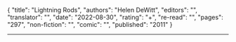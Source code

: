 {
"title": "Lightning Rods",
"authors": "Helen DeWitt",
"editors": "",
"translator": "",
"date": "2022-08-30",
"rating": "+",
"re-read": "",
"pages": "297",
"non-fiction": "",
"comic": "",
"published": "2011"
}

---
